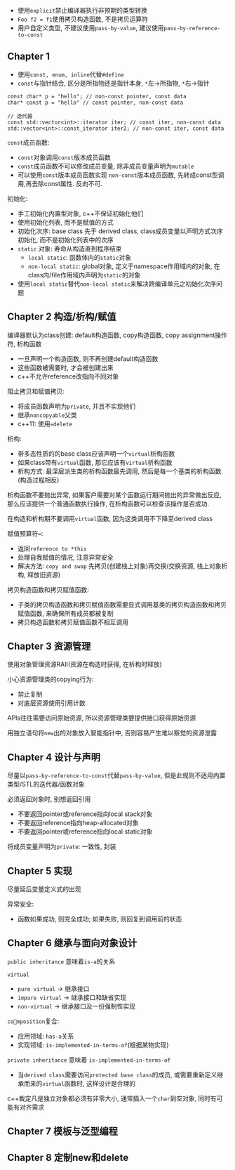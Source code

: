 - 使用`explicit`禁止编译器执行非预期的类型转换
- `Foo f2 = f1`使用拷贝构造函数, 不是拷贝运算符
- 用户自定义类型, 不建议使用`pass-by-value`, 建议使用`pass-by-reference-to-const`

## Chapter 1 
- 使用`const, enum, inline`代替`#define`
- `const`与指针结合, 区分是所指物还是指针本身, `*`左->所指物, `*`右->指针

```
const char* p = "hello"; // non-const pointer, const data
char* const p = "hello" // const pointer, non-const data

// 迭代器
const std::vector<int>::iterator iter; // const iter, non-const data
std::vector<int>::const_iterator iter2; // non-const iter, const data
```
`const`成员函数:
- `const`对象调用`const`版本成员函数
- `const`成员函数不可以修改成员变量, 除非成员变量声明为`mutable`
- 可以使用`const`版本成员函数实现 `non-const`版本成员函数, 先转成const型调用,再去除const属性. 反向不可.
 
初始化: 
- 手工初始化内置型对象, c++不保证初始化他们
- 使用初始化列表, 而不是赋值的方式
- 初始化次序: base class 先于 derived class, class成员变量以声明方式次序初始化, 而不是初始化列表中的次序
- `static` 对象: 寿命从构造直到程序结束
    - `local static`: 函数体内的`static`对象
    - `non-local static`: global对象, 定义于namespace作用域内的对象, 在class内/file作用域内声明为`static`的对象 
- 使用`local static`替代`non-local static`来解决跨编译单元之初始化次序问题

## Chapter 2 构造/析构/赋值
编译器默认为class创建: default构造函数, copy构造函数, copy assignment操作符, 析构函数
- 一旦声明一个构造函数, 则不再创建default构造函数
- 这些函数被需要时, 才会被创建出来
- c++不允许reference改指向不同对象

阻止拷贝和赋值拷贝:
- 将成员函数声明为`private`, 并且不实现他们
- 继承`noncopyable`父类
- c++11: 使用`=delete`

析构:
- 带多态性质的的base class应该声明一个`virtual`析构函数
- 如果class带有`virtual`函数, 那它应该有`virtual`析构函数
- 析构方式: 最深层派生类的析构函数最先调用, 然后是每一个基类的析构函数. (构造过程相反)

析构函数不要抛出异常, 如果客户需要对某个函数运行期间抛出的异常做出反应, 那么应该提供一个普通函数执行操作, 在析构函数可以检查该操作是否成功.

在构造和析构期不要调用`virtual`函数, 因为这类调用不下降至derived class

赋值预算符`=`:
- 返回`reference to *this`
- 处理自我赋值的情况, 注意异常安全
- 解决方法: `copy and swap` 先拷贝(创建栈上对象)再交换(交换资源, 栈上对象析构, 释放旧资源)

拷贝构造函数和拷贝赋值函数:
- 子类的拷贝构造函数和拷贝赋值函数需要显式调用基类的拷贝构造函数和拷贝赋值函数, 来确保所有成员都被复制
- 拷贝构造函数和拷贝赋值函数不相互调用

## Chapter 3 资源管理
使用对象管理资源RAII(资源在构造时获得, 在析构时释放)

小心资源管理类的copying行为:
- 禁止复制
- 对底层资源使用引用计数

APIs往往需要访问原始资源, 所以资源管理类要提供接口获得原始资源

用独立语句将`new`出的对象放入智能指针中, 否则容易产生难以察觉的资源泄露

## Chapter 4 设计与声明
尽量以`pass-by-reference-to-const`代替`pass-by-value`, 但是此规则不适用内置类型/STL的迭代器/函数对象

必须返回对象时, 别想返回引用
- 不要返回pointer或reference指向local stack对象
- 不要返回reference指向heap-allocated对象
- 不要返回pointer或reference指向local static对象

将成员变量声明为`private`: 一致性, 封装

## Chapter 5 实现
尽量延后变量定义式的出现

异常安全:
- 函数如果成功, 则完全成功; 如果失败, 则回复到调用前的状态

## Chapter 6 继承与面向对象设计
`public inheritance` 意味着`is-a`的关系

`virtual`
- `pure virtual` -> 继承接口
- `impure virtual` -> 继承接口和缺省实现
- `non-virtual` -> 继承接口及一份强制性实现

`composition`复合:
- 应用领域: `has-a`关系
- 实现领域: `is-implemented-in-terms-of`(根据某物实现)

`private inheritance` 意味着 `is-implemented-in-terms-of`
- 当`derived class`需要访问`protected base class`的成员, 或需要重新定义继承而来的`virtual`函数时, 这样设计是合理的

c++裁定凡是独立对象都必须有非零大小, 通常插入一个`char`到空对象, 同时有可能有对齐需求

## Chapter 7 模板与泛型编程

## Chapter 8 定制new和delete
     
